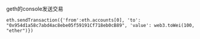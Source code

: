 geth的console发送交易

```
eth.sendTransaction({'from':eth.accounts[0], 'to': "0x954d1a58c7abd4ac8ebe05f59191Cf718eb0cB89", 'value': web3.toWei(100, "ether")})
```
